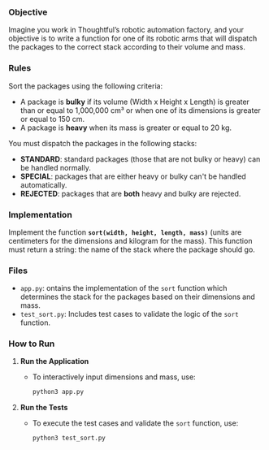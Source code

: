 ### Objective

Imagine you work in Thoughtful’s robotic automation factory, and your objective is to write a function for one of its robotic arms that will dispatch the packages to the correct stack according to their volume and mass.

### Rules

Sort the packages using the following criteria:

- A package is **bulky** if its volume (Width x Height x Length) is greater than or equal to 1,000,000 cm³ or when one of its dimensions is greater or equal to 150 cm.
- A package is **heavy** when its mass is greater or equal to 20 kg.

You must dispatch the packages in the following stacks:

- **STANDARD**: standard packages (those that are not bulky or heavy) can be handled normally.
- **SPECIAL**: packages that are either heavy or bulky can't be handled automatically.
- **REJECTED**: packages that are **both** heavy and bulky are rejected.

### Implementation

Implement the function **`sort(width, height, length, mass)`** (units are centimeters for the dimensions and kilogram for the mass). This function must return a string: the name of the stack where the package should go.

### Files
- `app.py`: ontains the implementation of the `sort` function which determines the stack for the packages based on their dimensions and mass.
- `test_sort.py`: Includes test cases to validate the logic of the `sort` function.

### How to Run

1. **Run the Application**
   - To interactively input dimensions and mass, use:
     ```bash
     python3 app.py
     ```

2. **Run the Tests**
   - To execute the test cases and validate the `sort` function, use:
     ```bash
     python3 test_sort.py
     ```